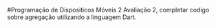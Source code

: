 #Programação de Dispositicos Móveis 2
Avaliação 2, completar codigo sobre agregação utilizando a linguagem Dart.
